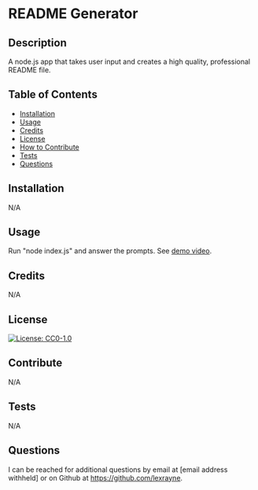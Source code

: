 # README Generator

## Description

A node.js app that takes user input and creates a high quality, professional README file.

## Table of Contents
- [Installation](#installation)
- [Usage](#usage)
- [Credits](#credits)
- [License](#license)
- [How to Contribute](#contribute)
- [Tests](#tests)
- [Questions](#questions)

## Installation

N/A

## Usage

Run "node index.js" and answer the prompts. See [demo video](https://drive.google.com/file/d/1XcOmPz8zFxiOm803dzWJKyF0H98EBMIZ/view?usp=sharing).

## Credits

N/A

## License

[![License: CC0-1.0](https://licensebuttons.net/l/zero/1.0/80x15.png)](http://creativecommons.org/publicdomain/zero/1.0/)

## Contribute

N/A

## Tests

N/A

## Questions

I can be reached for additional questions by email at [email address withheld] or on Github at https://github.com/lexrayne.
